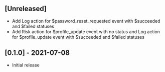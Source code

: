 ## [Unreleased]

- Add Log action for $password_reset_requested event with $succeeded and $failed statuses
- Add Risk action for $profile_update event with no status and Log action for $profile_update event with $succeeded and $failed statuses

## [0.1.0] - 2021-07-08

- Initial release
